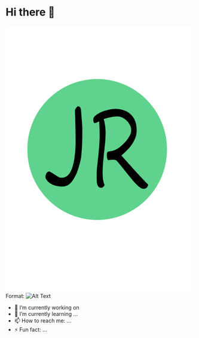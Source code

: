 # Hi there 👋
![Joe Logo](https://github.com/JoeRoybal/JoeRoybal/blob/main/Logo.png)
Format: ![Alt Text](url)

- 🔭 I’m currently working on 
- 🌱 I’m currently learning ...
- 📫 How to reach me: ...
- ⚡ Fun fact: ...
